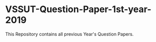 # VSSUT-Question-Paper-1st-year-2019
This Repository contains all previous Year's Question Papers. 
